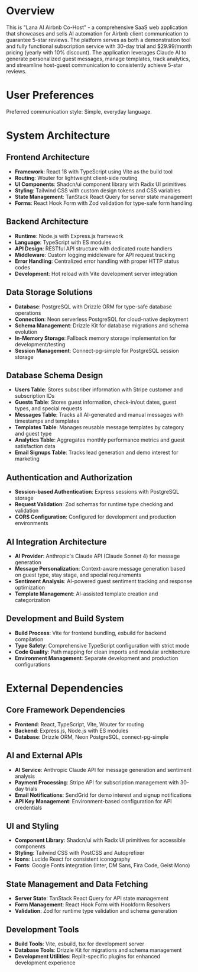 # Overview

This is "Lana AI Airbnb Co-Host" - a comprehensive SaaS web application that showcases and sells AI automation for Airbnb client communication to guarantee 5-star reviews. The platform serves as both a demonstration tool and fully functional subscription service with 30-day trial and $29.99/month pricing (yearly with 10% discount). The application leverages Claude AI to generate personalized guest messages, manage templates, track analytics, and streamline host-guest communication to consistently achieve 5-star reviews.

# User Preferences

Preferred communication style: Simple, everyday language.

# System Architecture

## Frontend Architecture
- **Framework**: React 18 with TypeScript using Vite as the build tool
- **Routing**: Wouter for lightweight client-side routing
- **UI Components**: Shadcn/ui component library with Radix UI primitives
- **Styling**: Tailwind CSS with custom design tokens and CSS variables
- **State Management**: TanStack React Query for server state management
- **Forms**: React Hook Form with Zod validation for type-safe form handling

## Backend Architecture
- **Runtime**: Node.js with Express.js framework
- **Language**: TypeScript with ES modules
- **API Design**: RESTful API structure with dedicated route handlers
- **Middleware**: Custom logging middleware for API request tracking
- **Error Handling**: Centralized error handling with proper HTTP status codes
- **Development**: Hot reload with Vite development server integration

## Data Storage Solutions
- **Database**: PostgreSQL with Drizzle ORM for type-safe database operations
- **Connection**: Neon serverless PostgreSQL for cloud-native deployment
- **Schema Management**: Drizzle Kit for database migrations and schema evolution
- **In-Memory Storage**: Fallback memory storage implementation for development/testing
- **Session Management**: Connect-pg-simple for PostgreSQL session storage

## Database Schema Design
- **Users Table**: Stores subscriber information with Stripe customer and subscription IDs
- **Guests Table**: Stores guest information, check-in/out dates, guest types, and special requests
- **Messages Table**: Tracks all AI-generated and manual messages with timestamps and templates
- **Templates Table**: Manages reusable message templates by category and guest type
- **Analytics Table**: Aggregates monthly performance metrics and guest satisfaction data
- **Email Signups Table**: Tracks lead generation and demo interest for marketing

## Authentication and Authorization
- **Session-based Authentication**: Express sessions with PostgreSQL storage
- **Request Validation**: Zod schemas for runtime type checking and validation
- **CORS Configuration**: Configured for development and production environments

## AI Integration Architecture
- **AI Provider**: Anthropic's Claude API (Claude Sonnet 4) for message generation
- **Message Personalization**: Context-aware message generation based on guest type, stay stage, and special requirements
- **Sentiment Analysis**: AI-powered guest sentiment tracking and response optimization
- **Template Management**: AI-assisted template creation and categorization

## Development and Build System
- **Build Process**: Vite for frontend bundling, esbuild for backend compilation
- **Type Safety**: Comprehensive TypeScript configuration with strict mode
- **Code Quality**: Path mapping for clean imports and modular architecture
- **Environment Management**: Separate development and production configurations

# External Dependencies

## Core Framework Dependencies
- **Frontend**: React, TypeScript, Vite, Wouter for routing
- **Backend**: Express.js, Node.js with ES modules
- **Database**: Drizzle ORM, Neon PostgreSQL, connect-pg-simple

## AI and External APIs
- **AI Service**: Anthropic Claude API for message generation and sentiment analysis
- **Payment Processing**: Stripe API for subscription management with 30-day trials
- **Email Notifications**: SendGrid for demo interest and signup notifications
- **API Key Management**: Environment-based configuration for API credentials

## UI and Styling
- **Component Library**: Shadcn/ui with Radix UI primitives for accessible components
- **Styling**: Tailwind CSS with PostCSS and Autoprefixer
- **Icons**: Lucide React for consistent iconography
- **Fonts**: Google Fonts integration (Inter, DM Sans, Fira Code, Geist Mono)

## State Management and Data Fetching
- **Server State**: TanStack React Query for API state management
- **Form Management**: React Hook Form with Hookform Resolvers
- **Validation**: Zod for runtime type validation and schema generation

## Development Tools
- **Build Tools**: Vite, esbuild, tsx for development server
- **Database Tools**: Drizzle Kit for migrations and schema management
- **Development Utilities**: Replit-specific plugins for enhanced development experience